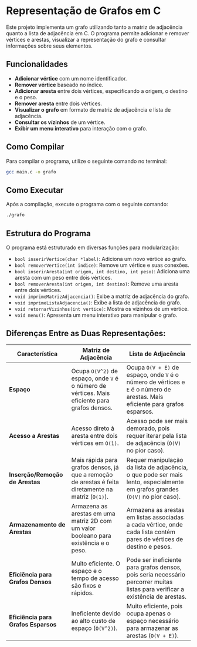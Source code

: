 # Representação de Grafos em C

Este projeto implementa um grafo utilizando tanto a matriz de adjacência quanto a lista de adjacência em C. O programa permite adicionar e remover vértices e arestas, visualizar a representação do grafo e consultar informações sobre seus elementos.

## Funcionalidades
- **Adicionar vértice** com um nome identificador.
- **Remover vértice** baseado no índice.
- **Adicionar aresta** entre dois vértices, especificando a origem, o destino e o peso.
- **Remover aresta** entre dois vértices.
- **Visualizar o grafo** em formato de matriz de adjacência e lista de adjacência.
- **Consultar os vízinhos** de um vértice.
- **Exibir um menu interativo** para interação com o grafo.

## Como Compilar
Para compilar o programa, utilize o seguinte comando no terminal:

```sh
gcc main.c -o grafo
```

## Como Executar
Após a compilação, execute o programa com o seguinte comando:

```sh
./grafo
```

## Estrutura do Programa
O programa está estruturado em diversas funções para modularização:

- `bool inserirVertice(char *label)`: Adiciona um novo vértice ao grafo.
- `bool removerVertice(int indice)`: Remove um vértice e suas conexões.
- `bool inserirAresta(int origem, int destino, int peso)`: Adiciona uma aresta com um peso entre dois vértices.
- `bool removerAresta(int origem, int destino)`: Remove uma aresta entre dois vértices.
- `void imprimeMatrizAdjacencia()`: Exibe a matriz de adjacência do grafo.
- `void imprimeListaAdjacencia()`: Exibe a lista de adjacência do grafo.
- `void retornarVizinhos(int vertice)`: Mostra os vízinhos de um vértice.
- `void menu()`: Apresenta um menu interativo para manipular o grafo.

## Diferenças Entre as Duas Representações:
| **Característica**              | **Matriz de Adjacência**                              | **Lista de Adjacência**                              |
|----------------------------------|-------------------------------------------------------|------------------------------------------------------|
| **Espaço**                       | Ocupa `O(V^2)` de espaço, onde `V` é o número de vértices. Mais eficiente para grafos densos. | Ocupa `O(V + E)` de espaço, onde `V` é o número de vértices e `E` é o número de arestas. Mais eficiente para grafos esparsos. |
| **Acesso a Arestas**             | Acesso direto à aresta entre dois vértices em `O(1)`. | Acesso pode ser mais demorado, pois requer iterar pela lista de adjacência (`O(V)` no pior caso). |
| **Inserção/Remoção de Arestas**  | Mais rápida para grafos densos, já que a remoção de arestas é feita diretamente na matriz (`O(1)`). | Requer manipulação da lista de adjacência, o que pode ser mais lento, especialmente em grafos grandes (`O(V)` no pior caso). |
| **Armazenamento de Arestas**     | Armazena as arestas em uma matriz 2D com um valor booleano para existência e o peso. | Armazena as arestas em listas associadas a cada vértice, onde cada lista contém pares de vértices de destino e pesos. |
| **Eficiência para Grafos Densos**| Muito eficiente. O espaço e o tempo de acesso são fixos e rápidos. | Pode ser ineficiente para grafos densos, pois seria necessário percorrer muitas listas para verificar a existência de arestas. |
| **Eficiência para Grafos Esparsos**| Ineficiente devido ao alto custo de espaço (`O(V^2)`). | Muito eficiente, pois ocupa apenas o espaço necessário para armazenar as arestas (`O(V + E)`). |

